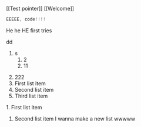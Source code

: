 [[Test pointer]] [[Welcome]] 

```asm
EEEEE, code!!!!
```

He he HE first tries

dd
1. s
	1. 2
	2. 11
2) 222
3) First list item
4) Second list item
5) Third list item 

1\. First list item
1) Second list item 
I wanna make a new list
wwwww
